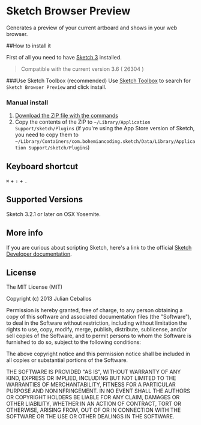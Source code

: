 # Sketch Browser Preview

Generates a preview of your current artboard and shows in your web browser.

##How to install it

First of all you need to have [Sketch 3](http://bohemiancoding.com/sketch/) installed.
>Compatible with the current version 3.6 ( 26304 )

###Use Sketch Toolbox (recommended)
Use [Sketch Toolbox](http://sketchtoolbox.com/) to search for `Sketch Browser Preview` and click install.


### Manual install

1. [Download the ZIP file with the commands](https://github.com/FreakLab/sketch-browser-preview/zipball/master)
2. Copy the contents of the ZIP to `~/Library/Application Support/sketch/Plugins` (if you're using the App Store version of Sketch, you need to copy them to `~/Library/Containers/com.bohemiancoding.sketch/Data/Library/Application Support/sketch/Plugins`)


## Keyboard shortcut

`⌘` + `⇧` + `.`

## Supported Versions

Sketch 3.2.1 or later on OSX Yosemite.

## More info

If you are curious about scripting Sketch, here's a link to the official [Sketch Developer documentation](http://bohemiancoding.com/sketch/support/developer/).


## License

The MIT License (MIT)

Copyright (c) 2013 Julian Ceballos

Permission is hereby granted, free of charge, to any person obtaining a copy
of this software and associated documentation files (the "Software"), to deal
in the Software without restriction, including without limitation the rights
to use, copy, modify, merge, publish, distribute, sublicense, and/or sell
copies of the Software, and to permit persons to whom the Software is
furnished to do so, subject to the following conditions:

The above copyright notice and this permission notice shall be included in
all copies or substantial portions of the Software.

THE SOFTWARE IS PROVIDED "AS IS", WITHOUT WARRANTY OF ANY KIND, EXPRESS OR
IMPLIED, INCLUDING BUT NOT LIMITED TO THE WARRANTIES OF MERCHANTABILITY,
FITNESS FOR A PARTICULAR PURPOSE AND NONINFRINGEMENT. IN NO EVENT SHALL THE
AUTHORS OR COPYRIGHT HOLDERS BE LIABLE FOR ANY CLAIM, DAMAGES OR OTHER
LIABILITY, WHETHER IN AN ACTION OF CONTRACT, TORT OR OTHERWISE, ARISING FROM,
OUT OF OR IN CONNECTION WITH THE SOFTWARE OR THE USE OR OTHER DEALINGS IN
THE SOFTWARE.
